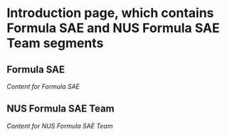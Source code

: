 # Introduction page, which contains Formula SAE and NUS Formula SAE Team segments

## Formula SAE
_Content for Formula SAE_

## NUS Formula SAE Team
_Content for NUS Formula SAE Team_